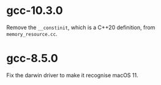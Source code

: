 
# gcc-10.3.0

Remove the `__constinit`, which is a C++20 definition, from `memory_resource.cc`.

# gcc-8.5.0

Fix the darwin driver to make it recognise macOS 11.
